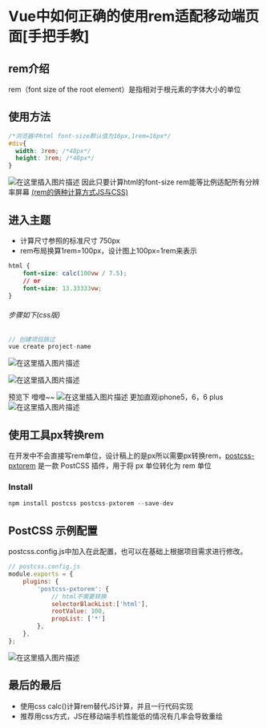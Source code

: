 # Vue中如何正确的使用rem适配移动端页面[手把手教]
## rem介绍
rem（font size of the root element）是指相对于根元素的字体大小的单位

## 使用方法
```css
/*浏览器中html font-size默认值为16px,1rem=16px*/
#div{
  width: 3rem; /*48px*/
  height: 3rem; /*48px*/
}
```
![在这里插入图片描述](https://img-blog.csdnimg.cn/0b7d2e8f8b99434494ea3706a20ba12d.png#pic_center)
因此只要计算html的font-size rem能等比例适配所有分辨率屏幕 [(rem的俩种计算方式JS与CSS)](https://blog.csdn.net/qq_30378295/article/details/115427533)

## 进入主题
- 计算尺寸参照的标准尺寸 750px
- rem布局换算1rem=100px，设计图上100px=1rem来表示

```css
html {
    font-size: calc(100vw / 7.5);
    // or
    font-size: 13.33333vw;
}
```
###### 步骤如下(css版)

```javascript
// 创建项目跳过
vue create project-name
```
![在这里插入图片描述](https://img-blog.csdnimg.cn/18768f03b6cc4a0eaef66d0c2016d5a5.png?x-oss-process=image/watermark,type_ZmFuZ3poZW5naGVpdGk,shadow_10,text_aHR0cHM6Ly9ibG9nLmNzZG4ubmV0L3FxXzMwMzc4Mjk1,size_16,color_FFFFFF,t_70#pic_center)

![在这里插入图片描述](https://img-blog.csdnimg.cn/7c119de828994ccda7acc957839be4cc.png?x-oss-process=image/watermark,type_ZmFuZ3poZW5naGVpdGk,shadow_10,text_aHR0cHM6Ly9ibG9nLmNzZG4ubmV0L3FxXzMwMzc4Mjk1,size_16,color_FFFFFF,t_70#pic_center)


预览下 噔噔~~
![在这里插入图片描述](https://img-blog.csdnimg.cn/524ba8c1d09c4c31b72441f067db28a0.png?x-oss-process=image/watermark,type_ZmFuZ3poZW5naGVpdGk,shadow_10,text_aHR0cHM6Ly9ibG9nLmNzZG4ubmV0L3FxXzMwMzc4Mjk1,size_16,color_FFFFFF,t_70#pic_center)
更加直观iphone5，6，6 plus
![在这里插入图片描述](https://img-blog.csdnimg.cn/7b3e7c30aa424c11ad75ef8cd483695a.png?x-oss-process=image/watermark,type_ZmFuZ3poZW5naGVpdGk,shadow_10,text_aHR0cHM6Ly9ibG9nLmNzZG4ubmV0L3FxXzMwMzc4Mjk1,size_16,color_FFFFFF,t_70#pic_center)

## 使用工具px转换rem
在开发中不会直接写rem单位，设计稿上的是px所以需要px转换rem，[postcss-pxtorem](https://github.com/cuth/postcss-pxtorem) 是一款 PostCSS 插件，用于将 px 单位转化为 rem 单位
### Install
```javascript
npm install postcss postcss-pxtorem --save-dev
```

## PostCSS 示例配置
postcss.config.js中加入在此配置，也可以在基础上根据项目需求进行修改。
```javascript
// postcss.config.js
module.exports = {
    plugins: {
        'postcss-pxtorem': {
            // html不需要转换
            selectorBlackList:['html'],
            rootValue: 100,
            propList: ['*']
        },
    },
};
```
![在这里插入图片描述](https://img-blog.csdnimg.cn/472c3649c85c412e89e756676cb10a23.png?x-oss-process=image/watermark,type_ZmFuZ3poZW5naGVpdGk,shadow_10,text_aHR0cHM6Ly9ibG9nLmNzZG4ubmV0L3FxXzMwMzc4Mjk1,size_16,color_FFFFFF,t_70#pic_center)

## 最后的最后
- 使用css calc()计算rem替代JS计算，并且一行代码实现
- 推荐用css方式，JS在移动端手机性能低的情况有几率会导致重绘